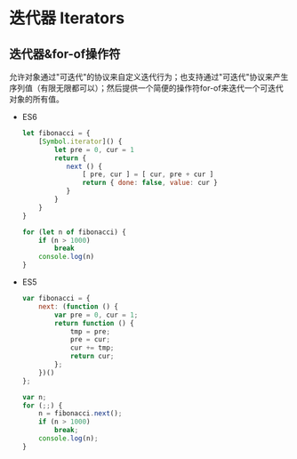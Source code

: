 # 迭代器 Iterators

## 迭代器&amp;for-of操作符

允许对象通过"可迭代"的协议来自定义迭代行为；也支持通过"可迭代"协议来产生序列值（有限无限都可以）；然后提供一个简便的操作符for-of来迭代一个可迭代对象的所有值。

- ES6

	```js
	let fibonacci = {
	    [Symbol.iterator]() {
	        let pre = 0, cur = 1
	        return {
	           next () {
	               [ pre, cur ] = [ cur, pre + cur ]
	               return { done: false, value: cur }
	           }
	        }
	    }
	}

	for (let n of fibonacci) {
	    if (n > 1000)
	        break
	    console.log(n)
	}
	```


- ES5

	```js
	var fibonacci = {
	    next: (function () {
	        var pre = 0, cur = 1;
	        return function () {
	            tmp = pre;
	            pre = cur;
	            cur += tmp;
	            return cur;
	        };
	    })()
	};

	var n;
	for (;;) {
	    n = fibonacci.next();
	    if (n > 1000)
	        break;
	    console.log(n);
	}
	```
